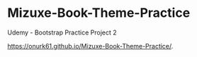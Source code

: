 # Mizuxe-Book-Theme-Practice
Udemy - Bootstrap Practice Project 2


https://onurk61.github.io/Mizuxe-Book-Theme-Practice/.
